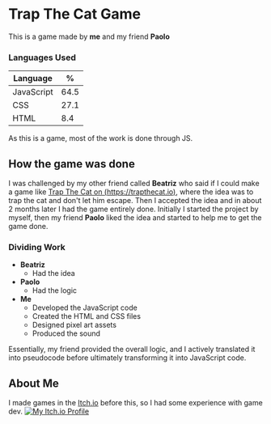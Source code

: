 # Trap The Cat Game

This is a game made by **me** and my friend **Paolo**

### Languages Used

| Language   | %    |
| ---------- | ---- |
| JavaScript | 64.5 |
| CSS        | 27.1 |
| HTML       | 8.4  |

As this is a game, most of the work is done through JS.

## How the game was done

I was challenged by my other friend called **Beatriz** who said if I could make a game like [Trap The Cat on (https://trapthecat.io)](https://trapthecat.io), where the idea was to trap the cat and don't let him escape. Then I accepted the idea and in about 2 months later I had the game entirely done.
Initially I started the project by myself, then my friend **Paolo** liked the idea and started to help me to get the game done.

### Dividing Work

- **Beatriz**
  - Had the idea
- **Paolo**
  - Had the logic
- **Me**
  - Developed the JavaScript code
  - Created the HTML and CSS files
  - Designed pixel art assets
  - Produced the sound

Essentially, my friend provided the overall logic, and I actively translated it into pseudocode before ultimately transforming it into JavaScript code.

## About Me

I made games in the [Itch.io](https://itch.io/) before this, so I had some experience with game dev.
[![My Itch.io Profile](https://img.itch.zone/aW1nLzY0NTIwNDMucG5n/original/8%2FE6x1.png)](https://gstudio.itch.io/)
